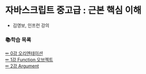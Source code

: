 # 자바스크립트 중고급 : 근본 핵심 이해  
- 김영보, 인프런 강의  

### 📚학습 목록
[✏ 0강 오리엔테이션](https://www.notion.so/2021-07-01-0-3d6f60b4e90344c2897b1f859417c309)  
[✏ 1강 Function 오브젝트](https://www.notion.so/2021-07-02-1-Function-bb580a1992d040c2a2abe1294c83515b)  
[✏ 2강 Argument](https://www.notion.so/2021-07-04-2-Argument-716b04f2ffb54ef09434d7ae443bec19)  
